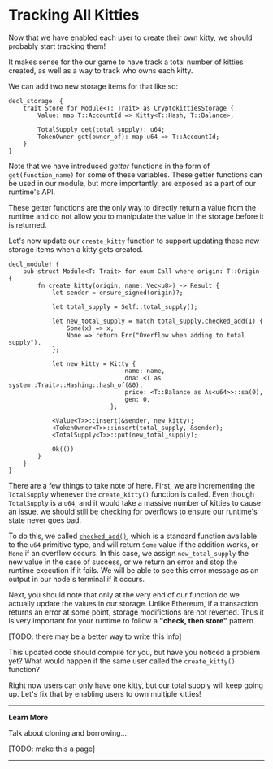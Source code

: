 Tracking All Kitties
===

Now that we have enabled each user to create their own kitty, we should probably start tracking them!

It makes sense for the our game to have track a total number of kitties created, as well as a way to track who owns each kitty.

We can add two new storage items for that like so:

```
decl_storage! {
    trait Store for Module<T: Trait> as CryptokittiesStorage { 
        Value: map T::AccountId => Kitty<T::Hash, T::Balance>;

        TotalSupply get(total_supply): u64;
        TokenOwner get(owner_of): map u64 => T::AccountId;
    }
}
```

Note that we have introduced *getter* functions in the form of `get(function_name)` for some of these variables. These getter functions can be used in our module, but more importantly, are exposed as a part of our runtime's API.

These getter functions are the only way to directly return a value from the runtime and do not allow you to manipulate the value in the storage before it is returned.

Let's now update our `create_kitty` function to support updating these new storage items when a kitty gets created.

```
decl_module! {
    pub struct Module<T: Trait> for enum Call where origin: T::Origin {
        fn create_kitty(origin, name: Vec<u8>) -> Result {
            let sender = ensure_signed(origin)?;

            let total_supply = Self::total_supply();

            let new_total_supply = match total_supply.checked_add(1) {
                Some(x) => x,
                None => return Err("Overflow when adding to total supply"),
            };

            let new_kitty = Kitty {
                                name: name,
                                dna: <T as system::Trait>::Hashing::hash_of(&0),
                                price: <T::Balance as As<u64>>::sa(0),
                                gen: 0,
                            };

            <Value<T>>::insert(&sender, new_kitty);
            <TokenOwner<T>>::insert(total_supply, &sender);
            <TotalSupply<T>>::put(new_total_supply);

            Ok(())
        }
    }
}
```

There are a few things to take note of here. First, we are incrementing the `TotalSupply` whenever the `create_kitty()` function is called. Even though `TotalSupply` is a `u64`, and it would take a massive number of kitties to cause an issue, we should still be checking for overflows to ensure our runtime's state never goes bad.

To do this, we called [`checked_add()`](https://doc.rust-lang.org/std/primitive.u64.html#method.checked_add), which is a standard function available to the `u64` primitive type, and will return `Some` value if the addition works, or `None` if an overflow occurs. In this case, we assign `new_total_supply` the new value in the case of success, or we return an error and stop the runtime execution if it fails. We will be able to see this error message as an output in our node's terminal if it occurs.

Next, you should note that only at the very end of our function do we actually update the values in our storage. Unlike Ethereum, if a transaction returns an error at some point, storage modifictions are not reverted. Thus it is very important for your runtime to follow a **"check, then store"** pattern.

[TODO: there may be a better way to write this info]

This updated code should compile for you, but have you noticed a problem yet? What would happen if the same user called the `create_kitty()` function?

Right now users can only have one kitty, but our total supply will keep going up. Let's fix that by enabling users to own multiple kitties!

---
**Learn More**

Talk about cloning and borrowing...

[TODO: make this a page]

---